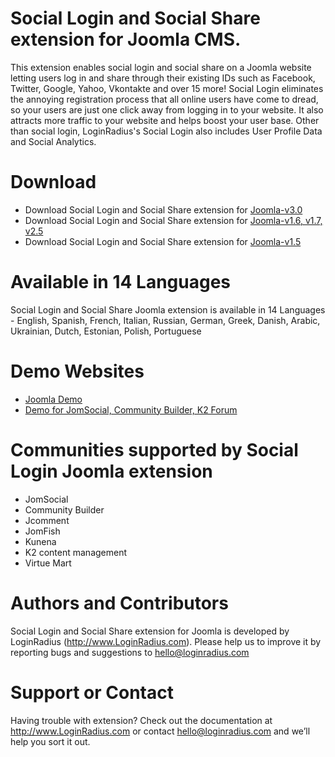 Social Login and Social Share extension for Joomla CMS.
=======
This extension enables social login and social share on a Joomla website letting users log in and share through their existing IDs such as Facebook, Twitter, Google, Yahoo, Vkontakte and over 15 more! Social Login eliminates the annoying registration process that all online users have come to dread, so your users are just one click away from logging in to your website. It also attracts more traffic to your website and helps boost your user base. Other than social login, LoginRadius's Social Login also includes User Profile Data and Social Analytics.

Download
===
<ul>
<li>Download Social Login and Social Share extension for <a href="http://loginradius-social-plugins.s3.amazonaws.com/joomla/loginradius-for-Joomla-3.0.zip">Joomla-v3.0</a>
</li>
<li>Download Social Login and Social Share extension for <a href="http://loginradius-social-plugins.s3.amazonaws.com/joomla/loginradius-for-Joomla-2.5.zip">Joomla-v1.6, v1.7, v2.5</a>
</li>
<li>Download Social Login and Social Share extension for <a href="http://loginradius-social-plugins.s3.amazonaws.com/joomla/loginradius-for-Joomla-1.5.zip">Joomla-v1.5</a>
</li>
</ul>

Available in 14 Languages
===
Social Login and Social Share Joomla extension is available in 14 Languages - English, Spanish, French, Italian, Russian, German, Greek, Danish, Arabic, Ukrainian, Dutch, Estonian, Polish, Portuguese

Demo Websites
===
<ul>
<li><a href="http://Joomla.LoginRadius.com" target="_blank">Joomla Demo</a></li>
<li><a href="http://JCommunity.LoginRadius.com" target="_blank">Demo for JomSocial, Community Builder, K2 Forum</a></li>
</ul>

Communities supported by Social Login Joomla extension
===
<ul>
<li>JomSocial</li>
<li>Community Builder</li>
<li>Jcomment</li>
<li>JomFish</li>
<li>Kunena</li>
<li>K2 content management</li>
<li>Virtue Mart</li>
</ul>

Authors and Contributors
===
Social Login and Social Share extension for Joomla is developed by LoginRadius (http://www.LoginRadius.com). Please help us to improve it by reporting bugs and suggestions to hello@loginradius.com

Support or Contact
===
Having trouble with extension? Check out the documentation at http://www.LoginRadius.com or contact hello@loginradius.com and we’ll help you sort it out.
